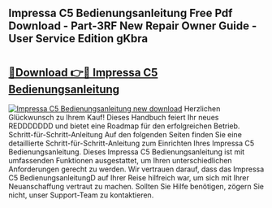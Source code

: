 ## Impressa C5 Bedienungsanleitung Free Pdf Download - Part-3RF New Repair Owner Guide - User Service Edition gKbra

# <h2><a href="http://df20z8g.blite.top/?on=Impressa+C5+Bedienungsanleitung">🔗Download 👉🔴 Impressa C5 Bedienungsanleitung</a></h2>

[![Impressa C5 Bedienungsanleitung new download](https://i.imgur.com/lujVjoI.png)](http://df20z8g.blite.top/?on=Impressa+C5+Bedienungsanleitung)
Herzlichen Glückwunsch zu Ihrem Kauf! Dieses Handbuch feiert Ihr neues REDDDDDDD und bietet eine Roadmap für den erfolgreichen Betrieb. Schritt-für-Schritt-Anleitung Auf den folgenden Seiten finden Sie eine detaillierte Schritt-für-Schritt-Anleitung zum Einrichten Ihres Impressa C5 Bedienungsanleitung. Dieses Impressa C5 Bedienungsanleitung ist mit umfassenden Funktionen ausgestattet, um Ihren unterschiedlichen Anforderungen gerecht zu werden. Wir vertrauen darauf, dass das Impressa C5 BedienungsanleitungD auf Ihrer Reise hilfreich war, um sich mit Ihrer Neuanschaffung vertraut zu machen. Sollten Sie Hilfe benötigen, zögern Sie nicht, unser Support-Team zu kontaktieren.
